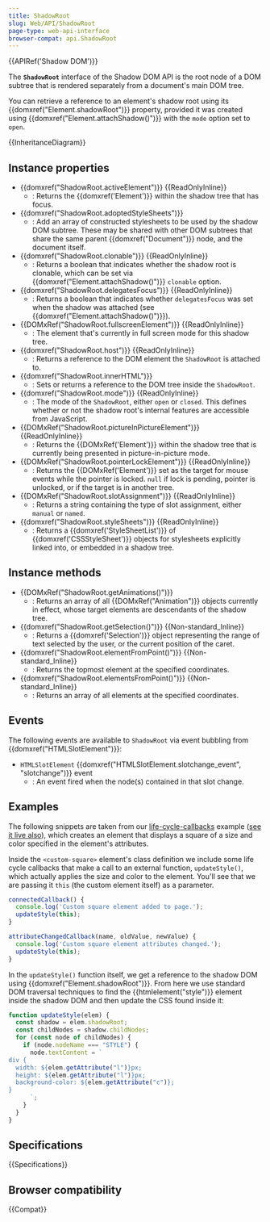 ```yaml
---
title: ShadowRoot
slug: Web/API/ShadowRoot
page-type: web-api-interface
browser-compat: api.ShadowRoot
---
```


{{APIRef('Shadow DOM')}}

The **`ShadowRoot`** interface of the Shadow DOM API is the root node of a DOM subtree that is rendered separately from a document's main DOM tree.

You can retrieve a reference to an element's shadow root using its {{domxref("Element.shadowRoot")}} property, provided it was created using {{domxref("Element.attachShadow()")}} with the `mode` option set to `open`.

{{InheritanceDiagram}}

## Instance properties

- {{domxref("ShadowRoot.activeElement")}} {{ReadOnlyInline}}
  - : Returns the {{domxref('Element')}} within the shadow tree that has focus.
- {{domxref("ShadowRoot.adoptedStyleSheets")}}
  - : Add an array of constructed stylesheets to be used by the shadow DOM subtree.
    These may be shared with other DOM subtrees that share the same parent {{domxref("Document")}} node, and the document itself.
- {{domxref("ShadowRoot.clonable")}} {{ReadOnlyInline}}
  - : Returns a boolean that indicates whether the shadow root is clonable, which can be set via {{domxref("Element.attachShadow()")}} `clonable` option.
- {{domxref("ShadowRoot.delegatesFocus")}} {{ReadOnlyInline}}
  - : Returns a boolean that indicates whether `delegatesFocus` was set when the shadow was attached (see {{domxref("Element.attachShadow()")}}).
- {{DOMxRef("ShadowRoot.fullscreenElement")}} {{ReadOnlyInline}}
  - : The element that's currently in full screen mode for this shadow tree.
- {{domxref("ShadowRoot.host")}} {{ReadOnlyInline}}
  - : Returns a reference to the DOM element the `ShadowRoot` is attached to.
- {{domxref("ShadowRoot.innerHTML")}}
  - : Sets or returns a reference to the DOM tree inside the `ShadowRoot`.
- {{domxref("ShadowRoot.mode")}} {{ReadOnlyInline}}
  - : The mode of the `ShadowRoot`, either `open` or `closed`.
    This defines whether or not the shadow root's internal features are accessible from JavaScript.
- {{DOMxRef("ShadowRoot.pictureInPictureElement")}} {{ReadOnlyInline}}
  - : Returns the {{DOMxRef('Element')}} within the shadow tree that is currently being presented in picture-in-picture mode.
- {{DOMxRef("ShadowRoot.pointerLockElement")}} {{ReadOnlyInline}}
  - : Returns the {{DOMxRef('Element')}} set as the target for mouse events while the pointer is locked.
    `null` if lock is pending, pointer is unlocked, or if the target is in another tree.
- {{DOMxRef("ShadowRoot.slotAssignment")}} {{ReadOnlyInline}}
  - : Returns a string containing the type of slot assignment, either `manual` or `named`.
- {{domxref("ShadowRoot.styleSheets")}} {{ReadOnlyInline}}
  - : Returns a {{domxref('StyleSheetList')}} of {{domxref('CSSStyleSheet')}} objects for stylesheets explicitly linked into, or embedded in a shadow tree.

## Instance methods

- {{DOMxRef("ShadowRoot.getAnimations()")}}
  - : Returns an array of all {{DOMxRef("Animation")}} objects currently in effect, whose target elements are descendants of the shadow tree.
- {{domxref("ShadowRoot.getSelection()")}} {{Non-standard_Inline}}
  - : Returns a {{domxref('Selection')}} object representing the range of text selected by the user, or the current position of the caret.
- {{domxref("ShadowRoot.elementFromPoint()")}} {{Non-standard_Inline}}
  - : Returns the topmost element at the specified coordinates.
- {{domxref("ShadowRoot.elementsFromPoint()")}} {{Non-standard_Inline}}
  - : Returns an array of all elements at the specified coordinates.

## Events

The following events are available to `ShadowRoot` via event bubbling from {{domxref("HTMLSlotElement")}}:

- `HTMLSlotElement` {{domxref("HTMLSlotElement.slotchange_event", "slotchange")}} event
  - : An event fired when the node(s) contained in that slot change.

## Examples

The following snippets are taken from our [life-cycle-callbacks](https://github.com/mdn/web-components-examples/tree/main/life-cycle-callbacks) example ([see it live also](https://mdn.github.io/web-components-examples/life-cycle-callbacks/)), which creates an element that displays a square of a size and color specified in the element's attributes.

Inside the `<custom-square>` element's class definition we include some life cycle callbacks that make a call to an external function, `updateStyle()`, which actually applies the size and color to the element. You'll see that we are passing it `this` (the custom element itself) as a parameter.

```js
connectedCallback() {
  console.log('Custom square element added to page.');
  updateStyle(this);
}

attributeChangedCallback(name, oldValue, newValue) {
  console.log('Custom square element attributes changed.');
  updateStyle(this);
}
```

In the `updateStyle()` function itself, we get a reference to the shadow DOM using {{domxref("Element.shadowRoot")}}.
From here we use standard DOM traversal techniques to find the {{htmlelement("style")}} element inside the shadow DOM and then update the CSS found inside it:

```js
function updateStyle(elem) {
  const shadow = elem.shadowRoot;
  const childNodes = shadow.childNodes;
  for (const node of childNodes) {
    if (node.nodeName === "STYLE") {
      node.textContent = `
div {
  width: ${elem.getAttribute("l")}px;
  height: ${elem.getAttribute("l")}px;
  background-color: ${elem.getAttribute("c")};
}
      `;
    }
  }
}
```

## Specifications

{{Specifications}}

## Browser compatibility

{{Compat}}
